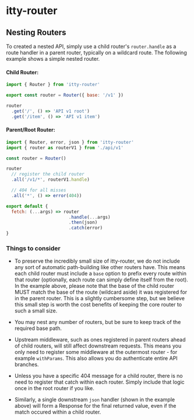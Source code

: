 # <span class="accent">itty</span>-router

## Nesting Routers
To created a nested API, simply use a child router's `router.handle` as a route handler in a parent router, typically on a wildcard route.  The following example shows a simple nested router.

#### Child Router:
```js
import { Router } from 'itty-router'

export const router = Router({ base: '/v1' })

router
  .get('/', () => 'API v1 root')
  .get('/item', () => 'API v1 item')
```

#### Parent/Root Router:
```js
import { Router, error, json } from 'itty-router'
import { router as routerV1 } from './api/v1'

const router = Router()

router
  // register the child router
  .all('/v1/*', routerV1.handle)

  // 404 for all misses
  .all('*', () => error(404))

export default {
  fetch: (...args) => router
                        .handle(...args)
                        .then(json)
                        .catch(error)
}
```

### Things to consider
- To preserve the incredibly small size of itty-router, we do not include any sort of automatic path-building like other routers have.  This means each child router must include a `base` option to prefix every route within that router (optionally, each route can simply define itself from the root).  In the example above, please note that the base of the child router MUST match the base of the route (wildcard aside) it was registered for in the parent router.  This is a slightly cumbersome step, but we believe this small step is worth the cost benefits of keeping the core router to such a small size.

- You may nest any number of routers, but be sure to keep track of the required base path.

- Upstream middleware, such as ones registered in parent routers ahead of child routers, will still affect downstream requests.  This means you only need to register some middleware at the outermost router - for example `withParams`.  This also allows you do authenticate entire API branches.

- Unless you have a specific 404 message for a child router, there is no need to register that catch within each router.  Simply include that logic once in the root router if you like.

- Similarly, a single downstream `json` handler (shown in the example above) will form a Response for the final returned value, even if the match occured within a child router.
